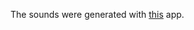 The sounds were generated with [this](https://play.google.com/store/apps/details?id=com.bti.dMachine) app.